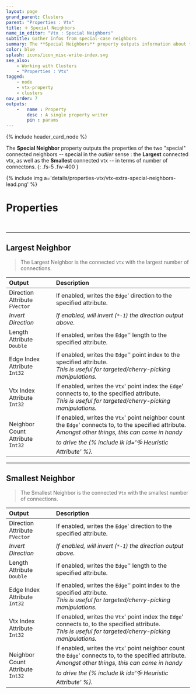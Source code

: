 ```yaml
---
layout: page
grand_parent: Clusters
parent: "Properties : Vtx"
title: 🝊 Special Neighbors
name_in_editor: "Vtx : Special Neighbors"
subtitle: Gather infos from special-case neighbors
summary: The **Special Neighbors** property outputs information about two key neighbors of a vertex — the one with the most connections (Largest Neighbor) and the one with the fewest connections (Smallest Neighbor). You can extract various attributes, such as edge direction, length, and vertex indices, for both of these special neighbors.
color: blue
splash: icons/icon_misc-write-index.svg
see_also: 
    - Working with Clusters
    - "Properties : Vtx"
tagged: 
    - node
    - vtx-property
    - clusters
nav_order: 7
outputs:
    -   name : Property
        desc : A single property writer
        pin : params
---
```


{% include header_card_node %}

The **Special Neighbor** property outputs the properties of the two "special" connected neighbors -- special in the *outlier* sense : the **Largest** connected vtx, as well as the **Smallest** connected vtx -- in terms of number of connectons.
{: .fs-5 .fw-400 } 

{% include img a='details/properties-vtx/vtx-extra-special-neighbors-lead.png' %}

# Properties
<br>

---
## Largest Neighbor

> The Largest Neighbor is the connected `Vtx` with the largest number of connections.

| Output       | Description          |
|:-------------|:------------------|
| Direction Attribute<br>`FVector`           | If enabled, writes the `Edge`' direction to the specified attribute. |
| *Invert Direction* | *If enabled, will invert (`*-1`) the direction output above.* |
| Length Attribute<br>`Double` | If enabled, writes the `Edge`'' length to the specified attribute. |
| Edge Index Attribute<br>`Int32` | If enabled, writes the `Edge`'' point index to the specified attribute.<br>*This is useful for targeted/cherry-picking manipulations.* |
| Vtx Index Attribute<br>`Int32` | If enabled, writes the `Vtx`' point index the `Edge`' connects to, to the specified attribute.<br>*This is useful for targeted/cherry-picking manipulations.* |
| Neighbor Count Attribute<br>`Int32` | If enabled, writes the `Vtx`' point neighbor count the `Edge`' connects to, to the specified attribute.<br>*Amongst other things, this can come in handy to drive the {% include lk id='🝰 Heuristic Attribute' %}.* |

---
## Smallest Neighbor

> The Smallest Neighbor is the connected `Vtx` with the smallest number of connections.

| Output       | Description          |
|:-------------|:------------------|
| Direction Attribute<br>`FVector`           | If enabled, writes the `Edge`' direction to the specified attribute. |
| *Invert Direction* | *If enabled, will invert (`*-1`) the direction output above.* |
| Length Attribute<br>`Double` | If enabled, writes the `Edge`'' length to the specified attribute. |
| Edge Index Attribute<br>`Int32` | If enabled, writes the `Edge`'' point index to the specified attribute.<br>*This is useful for targeted/cherry-picking manipulations.* |
| Vtx Index Attribute<br>`Int32` | If enabled, writes the `Vtx`' point index the `Edge`' connects to, to the specified attribute.<br>*This is useful for targeted/cherry-picking manipulations.* |
| Neighbor Count Attribute<br>`Int32` | If enabled, writes the `Vtx`' point neighbor count the `Edge`' connects to, to the specified attribute.<br>*Amongst other things, this can come in handy to drive the {% include lk id='🝰 Heuristic Attribute' %}.* |